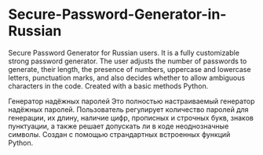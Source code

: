 # Secure-Password-Generator-in-Russian
Secure Password Generator for Russian users.
It is a fully customizable strong password generator. The user adjusts the number of passwords to generate, their length, the presence of numbers, uppercase and lowercase letters, punctuation marks, and also decides whether to allow ambiguous characters in the code. Created with a basic methods Python.

Генератор надёжных паролей
Это полностью настраиваемый генератор надёжных паролей. Пользователь регулирует количество паролей для генерации, их длину, наличие цифр, прописных и строчных букв, знаков пунктуации, а также решает допускать ли в коде неоднозначные символы. Создан с помощью страндартных встроенных функций Python.

